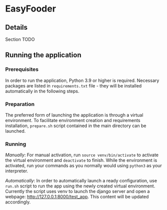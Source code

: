 # EasyFooder

## Details
Section TODO

## Running the application
### Prerequisites
In order to run the application, Python 3.9 or higher is required.
Necessary packages are listed in `requirements.txt` file - they
will be installed automatically in the following steps.

### Preparation
The preferred form of launching the application is through a virtual environment.
To facilitate environment creation and requirements installation, `prepare.sh` script contained in the
main directory can be launched.

### Running
*Manually*: For manual activation, run `source venv/bin/activate` to activate the virtual environment and `deactivate` to finish. While the environment is activated, run your commands as you normally would using `python3` as your interpreter.

*Automatically*: In order to automatically launch a ready configuration, use `run.sh` script to run the app using the newly created virtual environment.
Currently the script uses venv to launch the django server and open a webpage: http://127.0.0.1:8000/test_app. This content will be updated accordingly.

